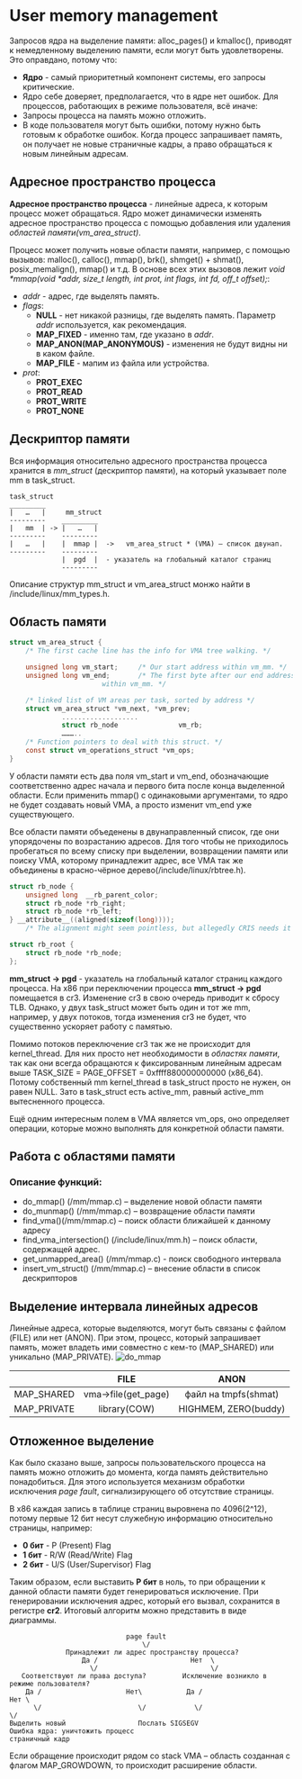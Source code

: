 # User memory management
Запросов ядра на выделение памяти: alloc_pages() и kmalloc(), приводят к немедленному выделению памяти, если могут быть удовлетворены. Это оправдано, потому что:
* **Ядро** - самый приоритетный компонент системы, его запросы критические.
* Ядро себе доверяет, предполагается, что в ядре нет ошибок.
Для процессов, работающих в режиме пользователя, всё иначе:
* Запросы процесса на память можно отложить.
* В коде пользователя могут быть ошибки, потому нужно быть готовым к обработке ошибок.
Когда процесс запрашивает память, он получает не новые страничные кадры, а право обращаться к новым линейным адресам.

## Адресное пространство процесса
**Адресное пространство процесса** - линейные адреса, к которым процесс может обращаться. Ядро может динамически изменять адресное пространство процесса с помощью добавления или удаления *областей памяти(vm_area_struct)*.

Процесс может получить новые области памяти, например, с помощью вызывов: malloc(), calloc(), mmap(), brk(), shmget() + shmat(), posix_memalign(), mmap() и т.д. В основе всех этих вызовов лежит _void *mmap(void *addr, size_t length, int prot, int flags, int fd, off_t offset);_:
* *addr* - адрес, где выделять память.
* *flags*:
  + **NULL** - нет никакой разницы, где выделять память. Параметр *addr* используется, как рекомендация.
  + **MAP_FIXED** - именно там, где указано в *addr*.
  + **MAP_ANON(MAP_ANONYMOUS)** - изменения не будут видны ни в каком файле.
  + **MAP_FILE** - мапим из файла или устройства.
* *prot*:
  + **PROT_EXEC**
  + **PROT_READ**
  + **PROT_WRITE**
  + **PROT_NONE**

## Дескриптор памяти
Вся информация относительно адресного пространства процесса хранится в *mm_struct* (дескриптор памяти), на который указывает поле mm в task_struct.

```
task_struct
_________
|   …   |     mm_struct
---------    _________
|   mm  | -> |   …   |
---------    ---------
|   …   |    |  mmap |  ->   vm_area_struct * (VMA) – список двунап.
---------    ---------
             |  pgd  |  - указатель на глобальный каталог страниц
             ---------
```

Описание структур mm_struct и vm_area_struct монжо найти в /include/linux/mm_types.h.

## Область памяти
```c
struct vm_area_struct {
    /* The first cache line has the info for VMA tree walking. */

    unsigned long vm_start;     /* Our start address within vm_mm. */
    unsigned long vm_end;       /* The first byte after our end address
                       within vm_mm. */

    /* linked list of VM areas per task, sorted by address */
    struct vm_area_struct *vm_next, *vm_prev;
             ...................
             struct rb_node               vm_rb;
             ………..
    /* Function pointers to deal with this struct. */
    const struct vm_operations_struct *vm_ops;
}
```
У области памяти есть два поля vm_start и vm_end, обозначающие соответственно адрес начала и первого бита после конца выделенной области. Если применить mmap() с одинаковыми аргументами, то ядро не будет создавать новый VMA, а просто изменит vm_end уже существующего.

Все области памяти объеденены в двунаправленный список, где они упорядочены по возрастанию адресов. Для того чтобы не приходилось пробегаться по всему списку при выделении, возвращении памяти или поиску VMA, которому принадлежит адрес, все VMA так же объединены в красно-чёрное дерево(/include/linux/rbtree.h).
```c
struct rb_node {
    unsigned long  __rb_parent_color;
    struct rb_node *rb_right;
    struct rb_node *rb_left;
} __attribute__((aligned(sizeof(long))));
    /* The alignment might seem pointless, but allegedly CRIS needs it */

struct rb_root {
    struct rb_node *rb_node;
};
```
**mm_struct -> pgd** - указатель на глобальный каталог страниц каждого процесса. На x86 при переключении процесса **mm_struct -> pgd** помещается в cr3. Изменение cr3 в свою очередь приводит к сбросу TLB. Однако, у двух task_struct может быть один и тот же mm, например, у двух потоков, тогда изменения cr3 не будет, что существенно ускоряет работу с памятью.

Помимо потоков переключение cr3 так же не происходит для kernel_thread. Для них просто нет необходимости в *областях памяти*, так как они всегда обращаются к фиксированным линейным адресам выше TASK_SIZE = PAGE_OFFSET = 0xffff880000000000 (x86_64). Потому собственный mm kernel_thread в task_struct просто не нужен, он равен NULL. Зато в task_struct есть active_mm, равный active_mm вытесненного процесса.

Ещё одним интересным полем в VMA является vm_ops, оно определяет операции, которые можно выполнять для конкретной области памяти.

## Работа с областями памяти
### Описание функций:
* do_mmap() (/mm/mmap.c) – выделение новой области памяти
* do_munmap() (/mm/mmap.c) – возвращение области памяти
* find_vma()(/mm/mmap.c) – поиск области ближайшей к данному адресу
* find_vma_intersection() (/include/linux/mm.h) – поиск области, содержащей адрес.
* get_unmapped_area() (/mm/mmap.c)  - поиск свободного интервала
* insert_vm_struct() (/mm/mmap.c) – внесение области в список дескрипторов

## Выделение интервала линейных адресов
Линейные адреса, которые выделяются, могут быть связаны с файлом (FILE) или нет (ANON). При этом, процесс, который запрашивает память, может владеть ими совместно с кем-то (MAP_SHARED) или уникально (MAP_PRIVATE).
![do_mmap](https://github.com/Vipon/LinuxNotes/blob/master/images/User_mm_1.png)

|                       | FILE                | ANON                 |
|:---------------------:|:-------------------:|:--------------------:|
| MAP_SHARED            | vma->file(get_page) | файл на tmpfs(shmat) |
| MAP_PRIVATE           | library(COW)        | HIGHMEM, ZERO(buddy) |

## Отложенное выделение
Как было сказано выше, запросы пользовательского процесса на память можно отложить до момента, когда память действительно понадобиться. Для этого используется механизм обработки исключения *page fault*, сигнализирующего об отсутствие страницы.

В x86 каждая запись в таблице страниц выровнена по 4096(2^12), потому первые 12 бит несут служебную информацию относительно страницы, например:
* __0 бит__ - P (Present) Flag
* __1 бит__ - R/W (Read/Write) Flag
* __2 бит__ - U/S (User/Supervisor) Flag

Таким образом, если выставить __P бит__ в ноль, то при обращении к данной области памяти будет генерироваться исключение. При генерировании исключения адрес, который его вызвал, сохранится в регистре __cr2__. Итоговый алгоритм можно представить в виде диаграммы.
```
                             page fault
                                 \/
              Принадлежит ли адрес пространству процесса?
                  Да /                       Нет  \
                    \/                            \/
   Соответствуют ли права доступа?         Исключение возникло в режиме пользователя?
    Да /                     Нет\           Да /                             Нет \
      \/                        \/            \/                                 \/
Выделить новый                  Послать SIGSEGV                      Ошибка ядра: уничтожить процесс
страничный кадр
```
Если обращение происходит рядом со stack VMA – область созданная с флагом MAP_GROWDOWN, то происходит расширение области.
